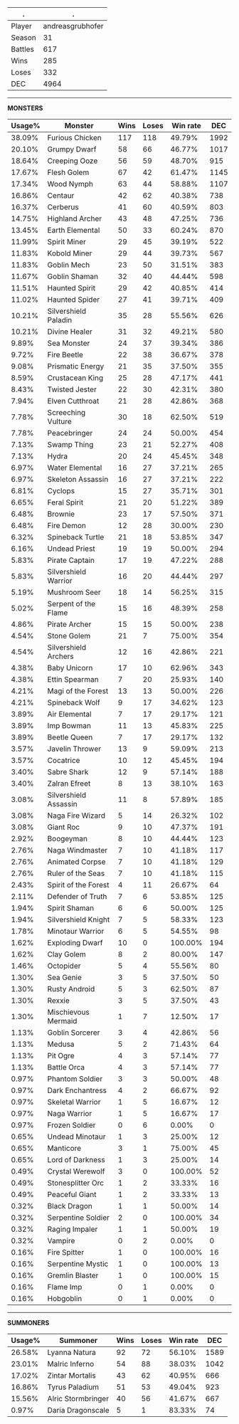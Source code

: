.|.
|-|-
Player|andreasgrubhofer
Season|31
Battles|617
Wins|285
Loses|332
DEC|4964

---
**MONSTERS**

Usage%|Monster|Wins|Loses|Win rate|DEC|
-|-|-|-|-|-|
38.09%|Furious Chicken|117|118|49.79%|1992|
20.10%|Grumpy Dwarf|58|66|46.77%|1017|
18.64%|Creeping Ooze|56|59|48.70%|915|
17.67%|Flesh Golem|67|42|61.47%|1145|
17.34%|Wood Nymph|63|44|58.88%|1107|
16.86%|Centaur|42|62|40.38%|738|
16.37%|Cerberus|41|60|40.59%|803|
14.75%|Highland Archer|43|48|47.25%|736|
13.45%|Earth Elemental|50|33|60.24%|870|
11.99%|Spirit Miner|29|45|39.19%|522|
11.83%|Kobold Miner|29|44|39.73%|567|
11.83%|Goblin Mech|23|50|31.51%|383|
11.67%|Goblin Shaman|32|40|44.44%|598|
11.51%|Haunted Spirit|29|42|40.85%|414|
11.02%|Haunted Spider|27|41|39.71%|409|
10.21%|Silvershield Paladin|35|28|55.56%|626|
10.21%|Divine Healer|31|32|49.21%|580|
9.89%|Sea Monster|24|37|39.34%|386|
9.72%|Fire Beetle|22|38|36.67%|378|
9.08%|Prismatic Energy|21|35|37.50%|355|
8.59%|Crustacean King|25|28|47.17%|441|
8.43%|Twisted Jester|22|30|42.31%|380|
7.94%|Elven Cutthroat|21|28|42.86%|368|
7.78%|Screeching Vulture|30|18|62.50%|519|
7.78%|Peacebringer|24|24|50.00%|454|
7.13%|Swamp Thing|23|21|52.27%|408|
7.13%|Hydra|20|24|45.45%|348|
6.97%|Water Elemental|16|27|37.21%|265|
6.97%|Skeleton Assassin|16|27|37.21%|222|
6.81%|Cyclops|15|27|35.71%|301|
6.65%|Feral Spirit|21|20|51.22%|389|
6.48%|Brownie|23|17|57.50%|371|
6.48%|Fire Demon|12|28|30.00%|230|
6.32%|Spineback Turtle|21|18|53.85%|347|
6.16%|Undead Priest|19|19|50.00%|294|
5.83%|Pirate Captain|17|19|47.22%|288|
5.83%|Silvershield Warrior|16|20|44.44%|297|
5.19%|Mushroom Seer|18|14|56.25%|315|
5.02%|Serpent of the Flame|15|16|48.39%|258|
4.86%|Pirate Archer|15|15|50.00%|238|
4.54%|Stone Golem|21|7|75.00%|354|
4.54%|Silvershield Archers|12|16|42.86%|221|
4.38%|Baby Unicorn|17|10|62.96%|343|
4.38%|Ettin Spearman|7|20|25.93%|140|
4.21%|Magi of the Forest|13|13|50.00%|226|
4.21%|Spineback Wolf|9|17|34.62%|123|
3.89%|Air Elemental|7|17|29.17%|121|
3.89%|Imp Bowman|11|13|45.83%|225|
3.89%|Beetle Queen|7|17|29.17%|132|
3.57%|Javelin Thrower|13|9|59.09%|213|
3.57%|Cocatrice|10|12|45.45%|194|
3.40%|Sabre Shark|12|9|57.14%|188|
3.40%|Zalran Efreet|8|13|38.10%|163|
3.08%|Silvershield Assassin|11|8|57.89%|185|
3.08%|Naga Fire Wizard|5|14|26.32%|102|
3.08%|Giant Roc|9|10|47.37%|191|
2.92%|Boogeyman|8|10|44.44%|123|
2.76%|Naga Windmaster|7|10|41.18%|117|
2.76%|Animated Corpse|7|10|41.18%|129|
2.76%|Ruler of the Seas|7|10|41.18%|115|
2.43%|Spirit of the Forest|4|11|26.67%|64|
2.11%|Defender of Truth|7|6|53.85%|125|
1.94%|Spirit Shaman|6|6|50.00%|125|
1.94%|Silvershield Knight|7|5|58.33%|123|
1.78%|Minotaur Warrior|6|5|54.55%|98|
1.62%|Exploding Dwarf|10|0|100.00%|194|
1.62%|Clay Golem|8|2|80.00%|147|
1.46%|Octopider|5|4|55.56%|80|
1.30%|Sea Genie|3|5|37.50%|50|
1.30%|Rusty Android|5|3|62.50%|87|
1.30%|Rexxie|3|5|37.50%|43|
1.30%|Mischievous Mermaid|1|7|12.50%|17|
1.13%|Goblin Sorcerer|3|4|42.86%|56|
1.13%|Medusa|5|2|71.43%|64|
1.13%|Pit Ogre|4|3|57.14%|77|
1.13%|Battle Orca|4|3|57.14%|77|
0.97%|Phantom Soldier|3|3|50.00%|48|
0.97%|Dark Enchantress|4|2|66.67%|92|
0.97%|Skeletal Warrior|1|5|16.67%|12|
0.97%|Naga Warrior|1|5|16.67%|17|
0.97%|Frozen Soldier|0|6|0.00%|0|
0.65%|Undead Minotaur|1|3|25.00%|12|
0.65%|Manticore|3|1|75.00%|45|
0.65%|Lord of Darkness|1|3|25.00%|14|
0.49%|Crystal Werewolf|3|0|100.00%|52|
0.49%|Stonesplitter Orc|1|2|33.33%|16|
0.49%|Peaceful Giant|1|2|33.33%|13|
0.32%|Black Dragon|1|1|50.00%|14|
0.32%|Serpentine Soldier|2|0|100.00%|34|
0.32%|Raging Impaler|1|1|50.00%|19|
0.32%|Vampire|0|2|0.00%|0|
0.16%|Fire Spitter|1|0|100.00%|16|
0.16%|Serpentine Mystic|1|0|100.00%|13|
0.16%|Gremlin Blaster|1|0|100.00%|15|
0.16%|Flame Imp|0|1|0.00%|0|
0.16%|Hobgoblin|0|1|0.00%|0|

---
**SUMMONERS**

Usage%|Summoner|Wins|Loses|Win rate|DEC|
-|-|-|-|-|-|
26.58%|Lyanna Natura|92|72|56.10%|1589|
23.01%|Malric Inferno|54|88|38.03%|1042|
17.02%|Zintar Mortalis|43|62|40.95%|666|
16.86%|Tyrus Paladium|51|53|49.04%|923|
15.56%|Alric Stormbringer|40|56|41.67%|667|
0.97%|Daria Dragonscale|5|1|83.33%|74|
